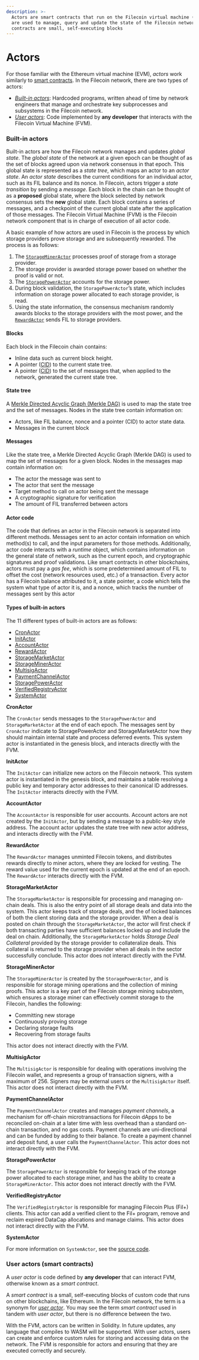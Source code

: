 ```yaml
---
description: >-
  Actors are smart contracts that run on the Filecoin virtual machine (FVM), and
  are used to manage, query and update the state of the Filecoin network. Smart
  contracts are small, self-executing blocks
---
```


# Actors

For those familiar with the Ethereum virtual machine (EVM), _actors_ work similarly to [smart contracts](https://docs.filecoin.io/basics/the-blockchain/actors/#user-actors-smart-contracts). In the Filecoin network, there are two types of actors:

* [_Built-in actors_](https://docs.filecoin.io/basics/the-blockchain/actors/#built-in-actors): Hardcoded programs, written ahead of time by network engineers that manage and orchestrate key subprocesses and subsystems in the Filecoin network.
* [_User actors_](https://docs.filecoin.io/basics/the-blockchain/actors/#user-actors-smart-contracts): Code implemented by **any developer** that interacts with the Filecoin Virtual Machine (FVM).

### Built-in actors

Built-in actors are how the Filecoin network manages and updates _global state_. The _global state_ of the network at a given epoch can be thought of as the set of blocks agreed upon via network consensus in that epoch. This global state is represented as a _state tree_, which maps an actor to an _actor state_. An _actor state_ describes the current conditions for an individual actor, such as its FIL balance and its nonce. In Filecoin, actors trigger a _state transition_ by sending a _message_. Each block in the chain can be thought of as a **proposed** global state, where the block selected by network consensus sets the **new** global state. Each block contains a series of messages, and a checkpoint of the current global state after the application of those messages. The Filecoin Virtual Machine (FVM) is the Filecoin network component that is in charge of execution of all actor code.

A basic example of how actors are used in Filecoin is the process by which storage providers prove storage and are subsequently rewarded. The process is as follows:

1. The [`StorageMinerActor`](https://docs.filecoin.io/basics/the-blockchain/actors/#storagemineractor) processes proof of storage from a storage provider.
2. The storage provider is awarded storage power based on whether the proof is valid or not.
3. The [`StoragePowerActor`](https://docs.filecoin.io/basics/the-blockchain/actors/#storagepoweractor) accounts for the storage power.
4. During block validation, the `StoragePowerActor`’s state, which includes information on storage power allocated to each storage provider, is read.
5. Using the state information, the consensus mechanism randomly awards blocks to the storage providers with the most power, and the [`RewardActor`](https://docs.filecoin.io/basics/the-blockchain/actors/#rewardactor) sends FIL to storage providers.

#### Blocks

Each block in the Filecoin chain contains:

* Inline data such as current block height.
* A pointer ([CID](https://docs.filecoin.io/reference/general/glossary/#content-identifier-cid)) to the current state tree.
* A pointer ([CID](https://docs.filecoin.io/reference/general/glossary/#content-identifier-cid)) to the set of messages that, when applied to the network, generated the current state tree.

#### State tree

A [Merkle Directed Acyclic Graph (Merkle DAG)](https://docs.filecoin.io/reference/general/glossary/#merkle-directed-acyclic-graph) is used to map the state tree and the set of messages. Nodes in the state tree contain information on:

* Actors, like FIL balance, nonce and a pointer (CID) to actor state data.
* Messages in the current block

#### Messages

Like the state tree, a Merkle Directed Acyclic Graph (Merkle DAG) is used to map the set of messages for a given block. Nodes in the messages map contain information on:

* The actor the message was sent to
* The actor that sent the message
* Target method to call on actor being sent the message
* A cryptographic signature for verification
* The amount of FIL transferred between actors

#### Actor code

The code that defines an actor in the Filecoin network is separated into different methods. Messages sent to an actor contain information on which method(s) to call, and the input parameters for those methods. Additionally, actor code interacts with a _runtime_ object, which contains information on the general state of network, such as the current epoch, and cryptographic signatures and proof validations. Like smart contracts in other blockchains, actors must pay a _gas fee_, which is some predetermined amount of FIL to offset the cost (network resources used, etc.) of a transaction. Every actor has a Filecoin balance attributed to it, a state pointer, a code which tells the system what type of actor it is, and a nonce, which tracks the number of messages sent by this actor

#### Types of built-in actors

The 11 different types of built-in actors are as follows:

* [CronActor](https://docs.filecoin.io/basics/the-blockchain/actors/#cronactor)
* [InitActor](https://docs.filecoin.io/basics/the-blockchain/actors/#initactor)
* [AccountActor](https://docs.filecoin.io/basics/the-blockchain/actors/#accountactor)
* [RewardActor](https://docs.filecoin.io/basics/the-blockchain/actors/#rewardactor)
* [StorageMarketActor](https://docs.filecoin.io/basics/the-blockchain/actors/#storagemarketactor)
* [StorageMinerActor](https://docs.filecoin.io/basics/the-blockchain/actors/#storagemineractor)
* [MultisigActor](https://docs.filecoin.io/basics/the-blockchain/actors/#multisigactor)
* [PaymentChannelActor](https://docs.filecoin.io/basics/the-blockchain/actors/#paymentchannelactor)
* [StoragePowerActor](https://docs.filecoin.io/basics/the-blockchain/actors/#storagepoweractor)
* [VerifiedRegistryActor](https://docs.filecoin.io/basics/the-blockchain/actors/#verifiedregistryactor)
* [SystemActor](https://docs.filecoin.io/basics/the-blockchain/actors/#systemactor)

**CronActor**

The `CronActor` sends messages to the `StoragePowerActor` and `StorageMarketActor` at the end of each epoch. The messages sent by `CronActor` indicate to StoragePowerActor and StorageMarketActor how they should maintain internal state and process deferred events. This system actor is instantiated in the genesis block, and interacts directly with the FVM.

**InitActor**

The `InitActor` can initialize new actors on the Filecoin network. This system actor is instantiated in the genesis block, and maintains a table resolving a public key and temporary actor addresses to their canonical ID addresses. The `InitActor` interacts directly with the FVM.

**AccountActor**

The `AccountActor` is responsible for user accounts. Account actors are not created by the `InitActor`, but by sending a message to a public-key style address. The account actor updates the state tree with new actor address, and interacts directly with the FVM.

**RewardActor**

The `RewardActor` manages unminted Filecoin tokens, and distributes rewards directly to miner actors, where they are locked for vesting. The reward value used for the current epoch is updated at the end of an epoch. The `RewardActor` interacts directly with the FVM.

**StorageMarketActor**

The `StorageMarketActor` is responsible for processing and managing on-chain deals. This is also the entry point of all storage deals and data into the system. This actor keeps track of storage deals, and the of locked balances of both the client storing data and the storage provider. When a deal is posted on chain through the `StorageMarketActor`, the actor will first check if both transacting parties have sufficient balances locked up and include the deal on chain. Additionally, the `StorageMarketActor` holds _Storage Deal Collateral_ provided by the storage provider to collateralize deals. This collateral is returned to the storage provider when all deals in the sector successfully conclude. This actor does not interact directly with the FVM.

**StorageMinerActor**

The `StorageMinerActor` is created by the `StoragePowerActor`, and is responsible for storage mining operations and the collection of mining proofs. This actor is a key part of the Filecoin storage mining subsystem, which ensures a storage miner can effectively commit storage to the Filecoin, handles the following:

* Committing new storage
* Continuously proving storage
* Declaring storage faults
* Recovering from storage faults

This actor does not interact directly with the FVM.

**MultisigActor**

The `MultisigActor` is responsible for dealing with operations involving the Filecoin wallet, and represents a group of transaction signers, with a maximum of 256. Signers may be external users or the `MultisigActor` itself. This actor does not interact directly with the FVM.

**PaymentChannelActor**

The `PaymentChannelActor` creates and manages _payment channels_, a mechanism for off-chain microtransactions for Filecoin dApps to be reconciled on-chain at a later time with less overhead than a standard on-chain transaction, and no gas costs. Payment channels are uni-directional and can be funded by adding to their balance. To create a payment channel and deposit fund, a user calls the `PaymentChannelActor`. This actor does not interact directly with the FVM.

**StoragePowerActor**

The `StoragePowerActor` is responsible for keeping track of the storage power allocated to each storage miner, and has the ability to create a `StorageMinerActor`. This actor does not interact directly with the FVM.

**VerifiedRegistryActor**

The `VerifiedRegistryActor` is responsible for managing Filecoin Plus (Fil+) clients. This actor can add a verified client to the Fil+ program, remove and reclaim expired DataCap allocations and manage claims. This actor does not interact directly with the FVM.

**SystemActor**

For more information on `SystemActor`, see the [source code](https://github.com/filecoin-project/specs-actors/blob/master/actors/builtin/system/system\_actor.go).

### User actors (smart contracts)

A _user actor_ is code defined by **any developer** that can interact FVM, otherwise known as a _smart contract_.

A _smart contract_ is a small, self-executing blocks of custom code that runs on other blockchains, like Ethereum. In the Filecoin network, the term is a synonym for [_user actor_](https://docs.filecoin.io/basics/the-blockchain/actors/#user-actors-smart-contracts). You may see the term _smart contract_ used in tandem with _user actor_, but there is no difference between the two.

With the FVM, actors can be written in Solidity. In future updates, any language that compiles to WASM will be supported. With user actors, users can create and enforce custom rules for storing and accessing data on the network. The FVM is responsible for actors and ensuring that they are executed correctly and securely.

